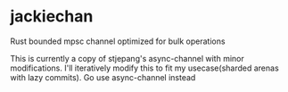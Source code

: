 # jackiechan

Rust bounded mpsc channel optimized for bulk operations

This is currently a copy of stjepang's async-channel with minor modifications.
I'll iteratively modify this to fit my usecase(sharded arenas with lazy commits).
Go use async-channel instead


